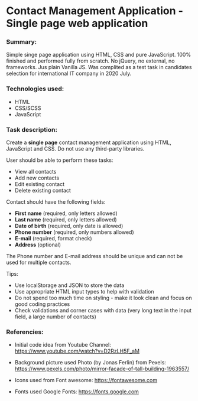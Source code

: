# Contact Management Application - Single page web application

### Summary:
Simple singe page application using HTML, CSS and pure JavaScript. 100% finished and performed fully from scratch. No jQuery, no external, no frameworks. Jus plain Vanilla JS.
Was complited as a test task in candidates selection for international IT company in 2020 July.

### Technologies used:
* HTML
* CSS/SCSS
* JavaScript

### Task description:
Create a __single page__ contact management application using HTML, JavaScript and CSS. Do not use any third-party libraries.

User should be able to perform these tasks:
* View all contacts
* Add new contacts
* Edit existing contact
* Delete existing contact

Contact should have the following fields:
* __First name__ (required, only letters allowed)
* __Last name__ (required, only letters allowed)
* __Date of birth__ (required, only date is allowed)
* __Phone number__ (required, only numbers allowed)
* __E-mail__ (required, format check)
* __Address__ (optional)

The Phone number and E-mail address should be unique and can not be used for multiple contacts.

Tips:
* Use localStorage and JSON to store the data
* Use appropriate HTML input types to help with validation
* Do not spend too much time on styling - make it look clean and focus on good coding practices
* Check validations and corner cases with data (very long text in the input field, a large number of contacts)

### Referencies:
* Initial code idea from Youtube Channel:
https://www.youtube.com/watch?v=D2RzLH5F_aM 

* Background picture used Photo (by Jonas Ferlin) from Pexels:
https://www.pexels.com/photo/mirror-facade-of-tall-building-1963557/

* Icons used from Font awesome:
https://fontawesome.com

* Fonts used Google Fonts:
https://fonts.google.com
